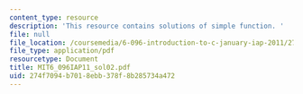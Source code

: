 ```yaml
---
content_type: resource
description: 'This resource contains solutions of simple function. '
file: null
file_location: /coursemedia/6-096-introduction-to-c-january-iap-2011/274f7094b7018ebb378f8b285734a472_MIT6_096IAP11_sol02.pdf
file_type: application/pdf
resourcetype: Document
title: MIT6_096IAP11_sol02.pdf
uid: 274f7094-b701-8ebb-378f-8b285734a472
---
```

